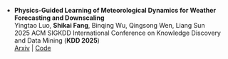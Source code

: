 ---
---

- **Physics-Guided Learning of Meteorological Dynamics for Weather Forecasting and Downscaling**  
  Yingtao Luo, **Shikai Fang**, Binqing Wu, Qingsong Wen, Liang Sun  
  2025 ACM SIGKDD International Conference on Knowledge Discovery and Data Mining (**KDD 2025**)  
  [Arxiv](https://arxiv.org/abs/2505.14555) | [Code](https://github.com/yingtaoluo/PhyDL-NWP)
